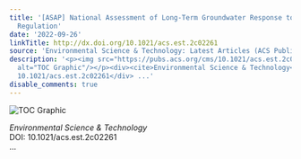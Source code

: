 ```yaml
---
title: '[ASAP] National Assessment of Long-Term Groundwater Response to Pesticide
  Regulation'
date: '2022-09-26'
linkTitle: http://dx.doi.org/10.1021/acs.est.2c02261
source: 'Environmental Science & Technology: Latest Articles (ACS Publications)'
description: '<p><img src="https://pubs.acs.org/cms/10.1021/acs.est.2c02261/asset/images/medium/es2c02261_0007.gif"
  alt="TOC Graphic"/></p><div><cite>Environmental Science & Technology</cite></div><div>DOI:
  10.1021/acs.est.2c02261</div> ...'
disable_comments: true
---
```

<p><img src="https://pubs.acs.org/cms/10.1021/acs.est.2c02261/asset/images/medium/es2c02261_0007.gif" alt="TOC Graphic"/></p><div><cite>Environmental Science & Technology</cite></div><div>DOI: 10.1021/acs.est.2c02261</div> ...